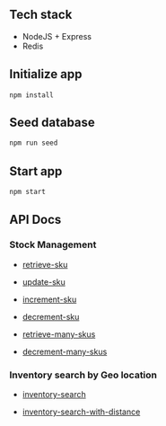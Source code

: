 ## Tech stack

- NodeJS + Express
- Redis

## Initialize app

```
npm install
```

## Seed database

```sh
npm run seed
```

## Start app

```
npm start
```

## API Docs

### Stock Management

- [retrieve-sku](./docs/01-retrieve-sku-api.md)

- [update-sku](./docs/02-update-sku-api.md)

- [increment-sku](./docs/03-increment-sku-api.md)

- [decrement-sku](./docs/04-decrement-sku-api.md)

- [retrieve-many-skus](./docs/05-retrieve-many-skus-api.md)

- [decrement-many-skus](./docs/06-decrement-many-skus-api.md)

### Inventory search by Geo location

- [inventory-search](./docs/07-inventory-search-api.md)

- [inventory-search-with-distance](./docs/08-inventory-search-with-distance-api.md)
